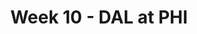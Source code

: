---
layout: game
title: Week 10 - DAL at PHI
season: 2012
game_id: 2012_10_DAL_PHI
away_team: DAL
home_team: PHI
---